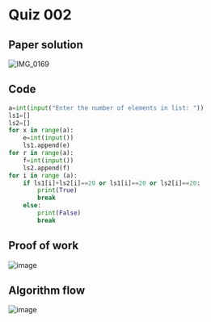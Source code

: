 # Quiz 002

## Paper solution
![IMG_0169](https://github.com/user-attachments/assets/ea95ccde-4bd9-43ce-95b8-43e08c81893f)

## Code
```.py
a=int(input("Enter the number of elements in list: "))
ls1=[]
ls2=[]
for x in range(a):
    e=int(input())
    ls1.append(e)
for r in range(a):
    f=int(input())
    ls2.append(f)
for i in range (a):
    if ls1[i]+ls2[i]==20 or ls1[i]==20 or ls2[i]==20:
        print(True)
        break
    else:
        print(False)
        break
```

## Proof of work
![image](https://github.com/user-attachments/assets/6b158931-ac6b-46a0-a232-2ebb4d9b8a19)

## Algorithm flow
![image](https://github.com/user-attachments/assets/9764bca4-05b2-4e84-a231-324d60205ba5)

